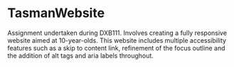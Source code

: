 # TasmanWebsite
Assignment undertaken during DXB111. Involves creating a fully responsive website aimed at 10-year-olds. This website includes multiple accessibility features such as a skip to content link, refinement of the focus outline and the addition of alt tags and aria labels throughout.
